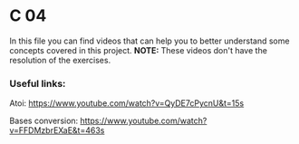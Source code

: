 # C 04

In this file you can find videos that can help you to better understand some concepts covered in this project. **NOTE:** These videos don't have the resolution of the exercises.

### Useful links:

Atoi: https://www.youtube.com/watch?v=QyDE7cPycnU&t=15s

Bases conversion: https://www.youtube.com/watch?v=FFDMzbrEXaE&t=463s